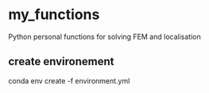 # my_functions
Python personal functions for solving FEM and localisation

## create environement 

conda env create -f environment.yml
